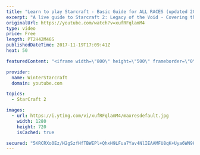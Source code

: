 ```yaml
---
title: "Learn to play Starcraft - Basic Guide for ALL RACES (updated 2017)"
excerpt: "A live guide to Starcraft 2: Legacy of the Void - Covering the basics and build orders for all of the races, and covering the important decisions to be made early in the game.  Not a step by step guide but a demonstration once you have the very basics of the units and races!"
originalUrl: https://youtube.com/watch?v=xufRFqlamM4
type: video
price: Free
length: PT2H42M46S
publishedDateTime: 2017-11-19T17:09:41Z
heat: 50

featuredContent: "<iframe width=\"800\" height=\"500\" frameborder=\"0\" src=\"https://www.youtube.com/embed/xufRFqlamM4\" allow=\"accelerometer; autoplay; encrypted-media; gyroscope; picture-in-picture\" allowfullscreen></iframe>"

provider:
  name: WinterStarcraft
  domain: youtube.com

topics:
  - StarCraft 2

images:
  - url: https://i.ytimg.com/vi/xufRFqlamM4/maxresdefault.jpg
    width: 1280
    height: 720
    isCached: true

secured: "5KRCRXo0Ez/H2gSzfHfTBWEPl+QhxH9LFua7Yav4NlIEAAMFU8qK+Uya6WN9HVYVaZzX2vXFe/8C6VGR/E2w1d1Mo/L57/opK8lkA21viiyGiH6OMMBTx1bD9OSP1sDaQlCDHEusVSAtlmQy/73YnAm+L89B3lZwIv5BdVI47z5Bz6s/P2TqwTZLlwXdmJ3LLHmKgGUjdJ53Zfaw3jMnfPzKUS4ejgC7uBCcOhli3wGNhqbSkPGTdJ5fc6MpBx8ZSqhbxjXsNme9jl+HVHZAPn2yn5tyTq83TNsC8368pgPSpOpKEKAGD0GNz4xW1H5Cg3OArQoNGGGQ6yCS+ZDhftnQx9upoBxiBhmP5PIyTHz79i6mHsKv9oI8k4B7EejhLFmdgN0aUZAtFLSsxH/DbJEYhWY+6E1o9Am0keENw1GjcmoKvBBD5r+I0Q7VECvK;a/MLGd3Oa7guWLKAmsoqyQ=="
---
```


